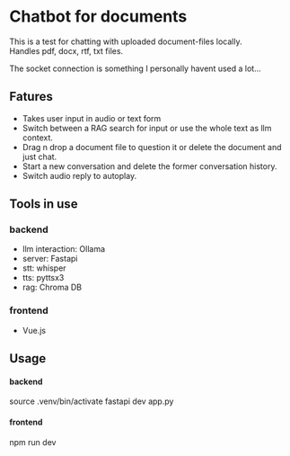 # Chatbot for documents 
This is a test for chatting with uploaded document-files locally.  
Handles pdf, docx, rtf, txt files.

The socket connection is something I personally havent used a lot...

## Fatures
- Takes user input in audio or text form
- Switch between a RAG search for input or use the whole text as llm context. 
- Drag n drop a document file to question it or delete the document and just chat. 
- Start a new conversation and delete the former conversation history.
- Switch audio reply to autoplay.

## Tools in use 
### backend
- llm interaction: Ollama 
- server: Fastapi
- stt: whisper
- tts: pyttsx3
- rag: Chroma DB 

### frontend
- Vue.js

## Usage
#### backend
source .venv/bin/activate
fastapi dev app.py

#### frontend
npm run dev



